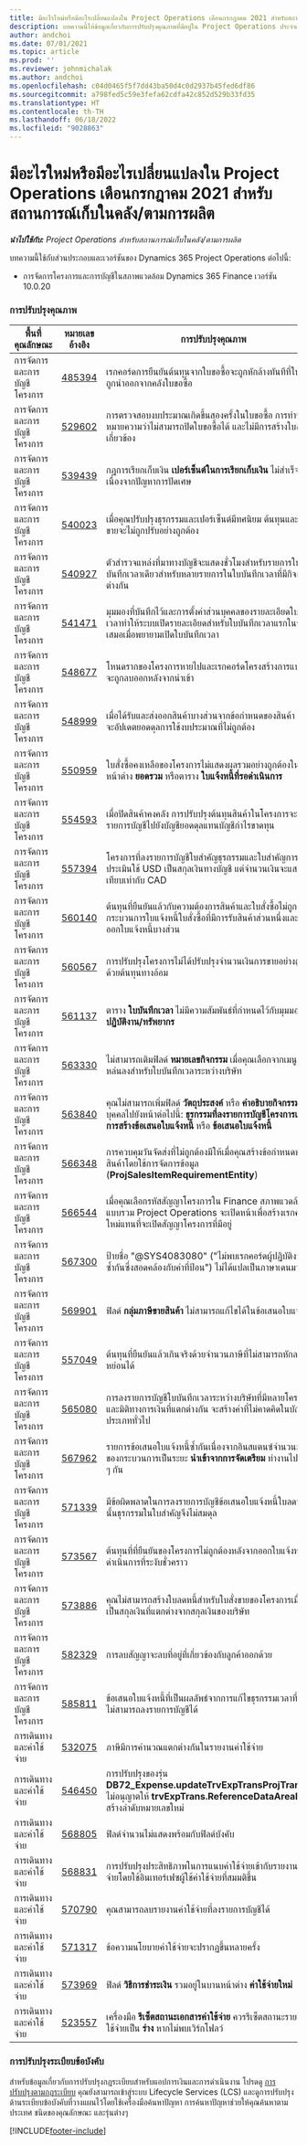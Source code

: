 ```yaml
---
title: มีอะไรใหม่หรือมีอะไรเปลี่ยนแปลงใน Project Operations เดือนกรกฎาคม 2021 สำหรับสถานการณ์เก็บในคลัง/ตามการผลิต
description: บทความนี้ให้ข้อมูลเกี่ยวกับการปรับปรุงคุณภาพที่มีอยู่ใน Project Operations ประจำเดือนกรกฎาคม 2021 สำหรับสถานการณ์เก็บในคลัง/ตามการผลิต
author: andchoi
ms.date: 07/01/2021
ms.topic: article
ms.prod: ''
ms.reviewer: johnmichalak
ms.author: andchoi
ms.openlocfilehash: c04d0465f5f7dd43ba50d4c0d2937b45fed6df86
ms.sourcegitcommit: a798fed5c59e3fefa62cdfa42c852d529b33fd35
ms.translationtype: HT
ms.contentlocale: th-TH
ms.lasthandoff: 06/18/2022
ms.locfileid: "9028863"
---
```

# <a name="whats-new-or-changed-in-project-operations-july-2021-for-stockedproduction-based-scenarios"></a>มีอะไรใหม่หรือมีอะไรเปลี่ยนแปลงใน Project Operations เดือนกรกฎาคม 2021 สำหรับสถานการณ์เก็บในคลัง/ตามการผลิต

_**นำไปใช้กับ:** Project Operations สำหรับสถานการณ์เก็บในคลัง/ตามการผลิต_

บทความนี้ใช้กับส่วนประกอบและเวอร์ชันของ Dynamics 365 Project Operations ต่อไปนี้:

- การจัดการโครงการและการบัญชีในสภาพแวดล้อม Dynamics 365 Finance เวอร์ชัน 10.0.20
 
### <a name="quality-updates"></a>การปรับปรุงคุณภาพ
                                                                                                                                                                                  
| พื้นที่คุณลักษณะ                      | หมายเลขอ้างอิง| การปรับปรุงคุณภาพ                                                                                                                                                                          |
|-----------------------------------|--------|---------------------------------------------------------------------------------------------------------------------------------------------------------------------------------|
| การจัดการและการบัญชีโครงการ | [485394](https://fix.lcs.dynamics.com/Issue/Details/?bugId=485394) | เรกคอร์ดการยืนยันต้นทุนจากใบขอซื้อจะถูกหักล้างทันทีที่ใบสั่งซื้อถูกนำออกจากคลังใบขอซื้อ                                                                           |
| การจัดการและการบัญชีโครงการ | [529602](https://fix.lcs.dynamics.com/Issue/Details/?bugId=529602) | การตรวจสอบงบประมาณเกิดขึ้นสองครั้งในใบขอซื้อ การทำซ้ำนี้หมายความว่าไม่สามารถปิดใบขอซื้อได้ และไม่มีการสร้างใบสั่งซื้อที่เกี่ยวข้อง                                                                                                                        |
| การจัดการและการบัญชีโครงการ | [539439](https://fix.lcs.dynamics.com/Issue/Details/?bugId=539439) | กฎการเรียกเก็บเงิน **เปอร์เซ็นต์ในการเรียกเก็บเงิน** ไม่สำเร็จเนื่องจากปัญหาการปัดเศษ                                                                              |
| การจัดการและการบัญชีโครงการ | [540023](https://fix.lcs.dynamics.com/Issue/Details/?bugId=540023) | เมื่อคุณปรับปรุงธุรกรรมและเปอร์เซ็นต์มีทศนิยม ต้นทุนและราคาขายจะไม่ถูกปรับอย่างถูกต้อง                                      |
| การจัดการและการบัญชีโครงการ | [540927](https://fix.lcs.dynamics.com/Issue/Details/?bugId=540927) | ตัวสำรวจแหล่งที่มาทางบัญชีจะแสดงชั่วโมงสำหรับรายการใบบันทึกเวลาเดียวสำหรับหลายรายการในใบบันทึกเวลาที่มีกิจกรรมต่างกัน                                      |
| การจัดการและการบัญชีโครงการ | [541471](https://fix.lcs.dynamics.com/Issue/Details/?bugId=541471) | มุมมองที่บันทึกไว้และการตั้งค่าส่วนบุคคลของรายละเอียดใบบันทึกเวลาทำให้ระบบเปิดรายละเอียดสำหรับใบบันทึกเวลาแรกในรายการเสมอเมื่อพยายามเปิดใบบันทึกเวลา  |
| การจัดการและการบัญชีโครงการ | [548677](https://fix.lcs.dynamics.com/Issue/Details/?bugId=548677) | โหนดรากของโครงการหายไปและเรกคอร์ดโครงสร้างการแบ่งงานจะถูกลบออกหลังจากนำเข้า                                                                                             |
| การจัดการและการบัญชีโครงการ | [548999](https://fix.lcs.dynamics.com/Issue/Details/?bugId=548999) | เมื่อได้รับและส่งออกสินค้าบางส่วนจากข้อกำหนดของสินค้า ระบบจะอัปเดตยอดดุลการใช้งบประมาณที่ไม่ถูกต้อง |
| การจัดการและการบัญชีโครงการ | [550959](https://fix.lcs.dynamics.com/Issue/Details/?bugId=550959) | ใบสั่งซื้อคงเหลือของโครงการไม่แสดงผลรวมอย่างถูกต้องในบานหน้าต่าง **ยอดรวม** หรือตาราง **ใบแจ้งหนี้ที่รอดำเนินการ**                                                                  |
| การจัดการและการบัญชีโครงการ | [554593](https://fix.lcs.dynamics.com/Issue/Details/?bugId=554593) | เมื่อปิดสินค้าคงคลัง การปรับปรุงต้นทุนสินค้าในโครงการจะลงรายการบัญชีไปยังบัญชียอดดุลแทนบัญชีกำไรขาดทุน                                                            |
| การจัดการและการบัญชีโครงการ | [557394](https://fix.lcs.dynamics.com/Issue/Details/?bugId=557394) | โครงการที่ลงรายการบัญชีใบสำคัญธุรกรรมและใบสำคัญการประเมินใช้ USD เป็นสกุลเงินทางบัญชี แต่จำนวนเงินจะแสดงสิ่งที่เทียบเท่ากับ CAD              |
| การจัดการและการบัญชีโครงการ | [560140](https://fix.lcs.dynamics.com/Issue/Details/?bugId=560140) | ต้นทุนที่ยืนยันแล้วกับความต้องการสินค้าและใบสั่งซื้อไม่ถูกต้องในกระบวนการใบแจ้งหนี้ใบสั่งซื้อที่มีการรับสินค้าส่วนหนึ่งและการออกใบแจ้งหนี้บางส่วน       |
| การจัดการและการบัญชีโครงการ | [560567](https://fix.lcs.dynamics.com/Issue/Details/?bugId=560567) | การปรับปรุงโครงการไม่ได้ปรับปรุงจำนวนเงินการขายอย่างถูกต้องด้วยต้นทุนทางอ้อม                                                                                    |
| การจัดการและการบัญชีโครงการ | [561137](https://fix.lcs.dynamics.com/Issue/Details/?bugId=561137) | ตาราง **ใบบันทึกเวลา** ไม่มีความสัมพันธ์ที่กำหนดไว้กับมุมมอง **ผู้ปฏิบัติงาน/ทรัพยากร**                                                                                   |
| การจัดการและการบัญชีโครงการ | [563330](https://fix.lcs.dynamics.com/Issue/Details/?bugId=563330) | ไม่สามารถเติมฟิลด์ **หมายเลขกิจกรรม** เมื่อคุณเลือกจากเมนูแบบหล่นลงสำหรับใบบันทึกเวลาระหว่างบริษัท                                                                 |
| การจัดการและการบัญชีโครงการ | [563840](https://fix.lcs.dynamics.com/Issue/Details/?bugId=563840) | คุณไม่สามารถเพิ่มฟิลด์ **วัตถุประสงค์** หรือ **คำอธิบายกิจกรรม** ส่วนบุคคลไปยังหน้าต่อไปนี้: **ธุรกรรมที่ลงรายการบัญชีโครงการแล้ว** **การสร้างข้อเสนอใบแจ้งหนี้** หรือ **ข้อเสนอใบแจ้งหนี้**  |
| การจัดการและการบัญชีโครงการ | [566348](https://fix.lcs.dynamics.com/Issue/Details/?bugId=566348) | การควบคุมวันจัดส่งที่ไม่ถูกต้องมีให้เมื่อคุณสร้างข้อกำหนดของสินค้าโดยใช้การจัดการข้อมูล (**ProjSalesItemRequirementEntity**)                                              |
| การจัดการและการบัญชีโครงการ | [566544](https://fix.lcs.dynamics.com/Issue/Details/?bugId=566544) | เมื่อคุณเลือกรหัสสัญญาโครงการใน Finance สภาพแวดล้อมแบบรวม Project Operations จะเปิดหน้าเพื่อสร้างเรกคอร์ดใหม่แทนที่จะเปิดสัญญาโครงการที่มีอยู่                                                                                                                 |
| การจัดการและการบัญชีโครงการ | [567300](https://fix.lcs.dynamics.com/Issue/Details/?bugId=567300) |  ป้ายชื่อ "@SYS4083080" ("ไม่พบเรกคอร์ดผู้ปฏิบัติงานที่ไม่ซ้ำกันซึ่งสอดคล้องกับค่าที่ป้อน") ไม่ได้แปลเป็นภาษาเดนมาร์ก                                |
| การจัดการและการบัญชีโครงการ | [569901](https://fix.lcs.dynamics.com/Issue/Details/?bugId=569901) | ฟิลด์ **กลุ่มภาษีขายสินค้า** ไม่สามารถแก้ไขได้ในข้อเสนอใบแจ้งหนี้                                                                               |
| การจัดการและการบัญชีโครงการ | [557049](https://fix.lcs.dynamics.com/Issue/Details/?bugId=557049) | ต้นทุนที่ยืนยันแล้วเกินจริงด้วยจำนวนภาษีที่ไม่สามารถหักลดหย่อนได้                                                                                                    |
| การจัดการและการบัญชีโครงการ | [565080](https://fix.lcs.dynamics.com/Issue/Details/?bugId=565080) | การลงรายการบัญชีใบบันทึกเวลาระหว่างบริษัทที่มีหลายโครงการและมิติทางการเงินที่แตกต่างกัน จะสร้างค่าที่ไม่คาดคิดในบัญชีแยกประเภททั่วไป                             |
| การจัดการและการบัญชีโครงการ | [567962](https://fix.lcs.dynamics.com/Issue/Details/?bugId=567962) | รายการข้อเสนอใบแจ้งหนี้ซ้ำกันเนื่องจากอินสแตนซ์จำนวนมากของกระบวนการเป็นระยะ **นำเข้าจากการจัดเตรียม** ทำงานไปพร้อม ๆ กัน                                      |
| การจัดการและการบัญชีโครงการ | [571339](https://fix.lcs.dynamics.com/Issue/Details/?bugId=571339) | มีข้อผิดพลาดในการลงรายการบัญชีข้อเสนอใบแจ้งหนี้ใบลดหนี้ ดังนั้นธุรกรรมในใบสำคัญจึงไม่สมดุล    |
| การจัดการและการบัญชีโครงการ | [573567](https://fix.lcs.dynamics.com/Issue/Details/?bugId=573567) | ต้นทุนที่ที่ยืนยันของโครงการไม่ถูกต้องหลังจากออกใบแจ้งหนี้ที่รอดำเนินการที่ระงับชั่วคราว                                                                             |
| การจัดการและการบัญชีโครงการ | [573886](https://fix.lcs.dynamics.com/Issue/Details/?bugId=573886) | คุณไม่สามารถสร้างใบลดหนี้สำหรับใบสั่งขายของโครงการเมื่อภาษีเป็นสกุลเงินที่แตกต่างจากสกุลเงินของบริษัท                                      |
| การจัดการและการบัญชีโครงการ | [582329](https://fix.lcs.dynamics.com/Issue/Details/?bugId=582329) | การลบสัญญาจะลบที่อยู่ที่เกี่ยวข้องกับลูกค้าออกด้วย                                                                                     |
| การจัดการและการบัญชีโครงการ | [585811](https://fix.lcs.dynamics.com/Issue/Details/?bugId=585811) | ข้อเสนอใบแจ้งหนี้ที่เป็นผลลัพธ์จากการแก้ไขธุรกรรมเวลาที่ติดลบไม่สามารถลงรายการบัญชีได้                                                                    |
| การเดินทางและค่าใช้จ่าย                  | [532075](https://fix.lcs.dynamics.com/Issue/Details/?bugId=532075) | ภาษีมีการคำนวณแตกต่างกันในรายงานค่าใช้จ่าย                                                                                                                  |
| การเดินทางและค่าใช้จ่าย                  | [546450](https://fix.lcs.dynamics.com/Issue/Details/?bugId=546450) | การปรับปรุงของรุ่น **DB72_Expense.updateTrvExpTransProjTransId()** ไม่อนุญาตให้ **trvExpTrans.ReferenceDataAreaId** สร้างลำดับหมายเลขใหม่                    |
| การเดินทางและค่าใช้จ่าย                  | [568805](https://fix.lcs.dynamics.com/Issue/Details/?bugId=568805) | ฟิลด์จำนวนไม่แสดงพร้อมกับฟิลด์บังคับ                                                                                                             |
| การเดินทางและค่าใช้จ่าย                  | [568831](https://fix.lcs.dynamics.com/Issue/Details/?bugId=568831) | การปรับปรุงประสิทธิภาพในการแนบค่าใช้จ่ายเข้ากับรายงานค่าใช้จ่ายโดยใช้อินเทอร์เฟซผู้ใช้ค่าใช้จ่ายที่สมมติขึ้น                                                            |
| การเดินทางและค่าใช้จ่าย                  | [570790](https://fix.lcs.dynamics.com/Issue/Details/?bugId=570790) | คุณสามารถลบรายงานค่าใช้จ่ายที่ลงรายการบัญชีได้                                                                                           |
| การเดินทางและค่าใช้จ่าย                  | [571317](https://fix.lcs.dynamics.com/Issue/Details/?bugId=571317) | ข้อความนโยบายค่าใช้จ่ายจะปรากฏขึ้นหลายครั้ง                                                                                                       |
| การเดินทางและค่าใช้จ่าย                  | [573969](https://fix.lcs.dynamics.com/Issue/Details/?bugId=573969) | ฟิลด์ **วิธีการชำระเงิน** รวมอยู่ในบานหน้าต่าง **ค่าใช้จ่ายใหม่**                                                                                                      |
| การเดินทางและค่าใช้จ่าย                  | [523557](https://fix.lcs.dynamics.com/Issue/Details/?bugId=523557) | เครื่องมือ **รีเซ็ตสถานะเอกสารค่าใช้จ่าย** ควรรีเซ็ตสถานะรายงานค่าใช้จ่ายเป็น **ร่าง** หากไม่พบเวิร์กโฟลว์ 

### <a name="regulatory-updates"></a>การปรับปรุงระเบียบข้อบังคับ
สำหรับข้อมูลเกี่ยวกับการปรับปรุงกฎระเบียบสำหรับแอปการเงินและการดำเนินงาน โปรดดู [การปรับปรุงตามกฎระเบียบ](/dynamics365/finance/localizations/regulatory-updates) คุณยังสามารถเข้าสู่ระบบ Lifecycle Services (LCS) และดูการปรับปรุงด้านระเบียบข้อบังคับที่วางแผนไว้โดยใช้เครื่องมือค้นหาปัญหา การค้นหาปัญหาช่วยให้คุณค้นหาตามประเทศ ชนิดของคุณลักษณะ และรุ่นต่างๆ


[!INCLUDE[footer-include](../../includes/footer-banner.md)]
